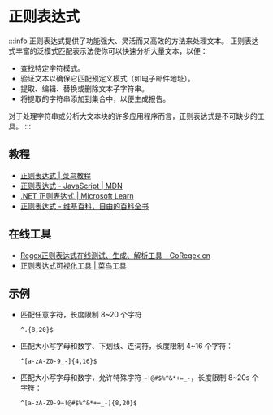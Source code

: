 # 正则表达式

:::info
正则表达式提供了功能强大、灵活而又高效的方法来处理文本。 正则表达式丰富的泛模式匹配表示法使你可以快速分析大量文本，以便：

- 查找特定字符模式。
- 验证文本以确保它匹配预定义模式（如电子邮件地址）。
- 提取、编辑、替换或删除文本子字符串。
- 将提取的字符串添加到集合中，以便生成报告。

对于处理字符串或分析大文本块的许多应用程序而言，正则表达式是不可缺少的工具。
:::

## 教程

- [正则表达式 | 菜鸟教程](https://www.runoob.com/regexp/regexp-tutorial.html)
- [正则表达式 - JavaScript | MDN](https://developer.mozilla.org/zh-CN/docs/Web/JavaScript/Guide/Regular_Expressions)
- [.NET 正则表达式 | Microsoft Learn](https://learn.microsoft.com/zh-cn/dotnet/standard/base-types/regular-expressions)
- [正则表达式 - 维基百科，自由的百科全书](https://zh.wikipedia.org/zh-cn/%E6%AD%A3%E5%88%99%E8%A1%A8%E8%BE%BE%E5%BC%8F)

## 在线工具

- [Regex正则表达式在线测试、生成、解析工具 - GoRegex.cn](https://goregex.cn/)
- [正则表达式可视化工具 | 菜鸟工具](https://c.runoob.com/front-end/7625/)

## 示例

- 匹配任意字符，长度限制 8~20 个字符

  ```regex
  ^.{8,20}$
  ```

- 匹配大小写字母和数字、下划线、连词符，长度限制 4~16 个字符：

  ```regex
  ^[a-zA-Z0-9_-]{4,16}$
  ```

- 匹配大小写字母和数字，允许特殊字符 `~!@#$%^&*+=_-`，长度限制 8~20s 个字符：

  ```regex
  ^[a-zA-Z0-9~!@#$%^&*+=_-]{8,20}$
  ```
